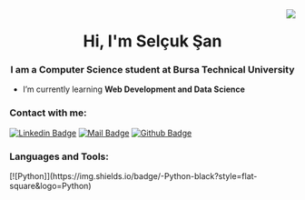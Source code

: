 <img align='right' src="https://github-readme-stats.vercel.app/api?username=selcuksan&show_icons=true&theme=dracula">

<h1 align="center">Hi, I'm Selçuk Şan</h1>
<h3 align="center">I am a Computer Science student at Bursa Technical University</h3>

- I’m currently learning **Web Development and Data Science**



<h3 align="left">Contact with me:</h3>

[![Linkedin Badge](https://img.shields.io/badge/linkedin-%230077B5.svg?&style=for-the-badge&logo=linkedin&logoColor=white)](https://www.linkedin.com/in/selcuksan1/)
[![Mail Badge](https://img.shields.io/badge/email-c14438?style=for-the-badge&logo=Gmail&logoColor=white&link=mailto:selcuk1330@gmail.com)](mailto:selcuk1330@gmail.com)
[![Github Badge](https://img.shields.io/badge/github-333?style=for-the-badge&logo=github&logoColor=white)](https://github.com/selcuksan)  

<h3 align="left">Languages and Tools:</h3>
[![Python]](https://img.shields.io/badge/-Python-black?style=flat-square&logo=Python)


